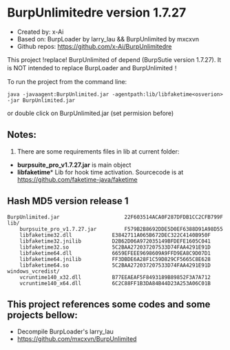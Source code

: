 # BurpUnlimitedre version 1.7.27

+ Created by: x-Ai
+ Based on: BurpLoader by larry_lau && BurpUnlimited by mxcxvn
+ Github repos: https://github.com/x-Ai/BurpUnlimitedre

This project !replace! BurpUnlimited of depend (BurpSutie version 1.7.27). It is NOT intended to replace BurpLoader and BurpUnlimited！

To run the project from the command line: 

`java -javaagent:BurpUnlimited.jar -agentpath:lib/libfaketime<osverion> -jar BurpUnlimited.jar`

or double click on BurpUnlimited.jar (set permision before)

## Notes: 
1. There are some requirements files in lib at current folder:
 + **burpsuite_pro_v1.7.27.jar** is main object
 + **libfaketime*** Lib for hook time activation. Sourcecode is at https://github.com/faketime-java/faketime


## Hash MD5 version release 1
```
BurpUnlimited.jar                     22F603514ACA0F287DFDB1CC2CFB799F  
lib/
    burpsuite_pro_v1.7.27.jar	      F579B2B8692DDE5D0EF6388D91A98D55
    libfaketime32.dll		      E3842711A065B672DEC322C4140B950F
    libfaketime32.jnilib	      D2B62D06A972035149BFDEFE1605C041
    libfaketime32.so		      5C2BAA272037207533D74FAA4291E91D
    libfaketime64.dll		      6659EFEEE9698609A9FFD9EA8C9D07D1
    libfaketime64.jnilib	      FF3DBDE6A28F1C59D829CF5665C8E628
    libfaketime64.so		      5C2BAA272037207533D74FAA4291E91D  
windows_vcredist/
    vcruntime140_x32.dll	      B77EEAEAF5F8493189B89852F3A7A712
    vcruntime140_x64.dll	      6C2C88FF1B3DA84B44D23A253A06C01B
```
## This project references some codes and some projects bellow:
+ Decompile BurpLoader's larry_lau
+ https://github.com/mxcxvn/BurpUnlimited 
